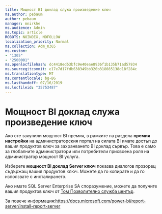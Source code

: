 ```yaml
---
title: Мощност BI доклад служа произведение ключ
ms.author: pebaum
author: pebaum
manager: mnirkhe
ms.audience: Admin
ms.topic: article
ROBOTS: NOINDEX, NOFOLLOW
localization_priority: Normal
ms.collection: Adm_O365
ms.custom:
- "1305"
- "2500001"
ms.openlocfilehash: dc4418ed53bfc9e40eae8936f1b135b71ad57934
ms.sourcegitcommit: e17e7d17fdb638349bb320b318085138d18f284c
ms.translationtype: MT
ms.contentlocale: bg-BG
ms.lasthandoff: 07/16/2019
ms.locfileid: "35753487"
---
```

# <a name="power-bi-report-server-product-key"></a>Мощност BI доклад служа произведение ключ

Ако сте закупили мощност BI премия, в рамките на раздела **премия настройки** на администраторския портал на силата BI имате достъп до вашия продуктов ключ за захранването BI доклад сървър. Това е само за глобалните администратори или потребители присвоена роля на администратор мощност BI услуга.

Изберете **мощност BI доклад Server ключ** показва диалогов прозорец съдържащ вашия продуктов ключ. Можете да го копирате и да го използвате с инсталирането.

Ако имате SQL Server Enterprise SA споразумение, можете да получите вашия продуктов ключ от [Том Позволително служба център](https://www.microsoft.com/Licensing/servicecenter/).

За повече информация:https://docs.microsoft.com/power-bi/report-server/install-report-server
